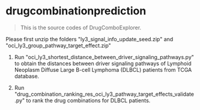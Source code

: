 # drugcombinationprediction


>This is the source codes of DrugComboExplorer.


Please first unzip the folders "ly3_signal_info_update_seed.zip" and "oci_ly3_group_pathway_target_effect.zip"

1. Run "oci_ly3_shortest_distance_between_driver_signaling_pathways.py" to obtain the distances between driver signaling pathways of Lymphoid Neoplasm Diffuse Large B-cell Lymphoma (DLBCL) patients from TCGA database. 

2. Run "drug_combination_ranking_res_oci_ly3_pathway_target_effects_validate.py" to rank the drug combinations for DLBCL patients.
